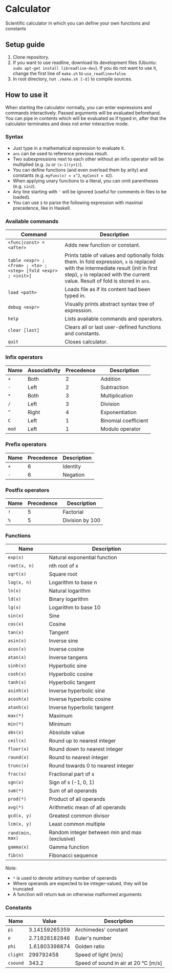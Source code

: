 # Calculator
Scientific calculator in which you can define your own functions and constants

## Setup guide
1. Clone repository.
2. If you want to use readline, download its development files (Ubuntu: ```sudo apt-get install libreadline-dev```). If you do not want to use it, change the first line of ```make.sh``` to ```use_readline=false```.
3. In root directory, run ```./make.sh [-d]``` to compile sources.

## How to use it
When starting the calculator normally, you can enter expressions and commands interactively. Passed arguments will be evaluated beforehand. You can pipe in contents which will be evaluated as if typed in, after that the calculator terminates and does not enter interactive mode.

### Syntax
* Just type in a mathematical expression to evaluate it.
* ```ans``` can be used to reference previous result.
* Two subexpressions next to each other without an infix operator will be multiplied (e.g. ```2a``` or ```(x-1)(y+1)```).
* You can define functions (and even overload them by arity) and constants (e.g. ```myFunc(x) = x^2```, ```myConst = 42```).
* When applying unary functions to a literal, you can omit parentheses (e.g. ```sin2```).
* Any line starting with ```'``` will be ignored (useful for comments in files to be loaded).
* You can use ```$``` to parse the following expression with maximal precedence, like in Haskell.

### Available commands
| Command                                     | Description                                              |
| ---                                         | ---                                                      |
| ```<func\|const> = <after>```               | Adds new function or constant.                           |
| ```table <expr> ; <from> ; <to> ; <step> [fold <expr> ; <init>]``` | Prints table of values and optionally folds them. In fold expression, ```x``` is replaced with the intermediate result (init in first step), ```y``` is replaced with the current value. Result of fold is stored in ```ans```. |
| ```load <path>```                           | Loads file as if its content had been typed in.          |
| ```debug <expr>```                          | Visually prints abstract syntax tree of expression.      |
| ```help```                                  | Lists available commands and operators.                  |
| ```clear [last]```                          | Clears all or last user-defined functions and constants. |
| ```quit```                                  | Closes calculator.                                       |

### Infix operators
| Name      | Associativity | Precedence | Description          |
| ---       | ---           | ---        | ---                  |
| ```+```   | Both          | 2          | Addition             |
| ```-```   | Left          | 2          | Subtraction          |
| ```*```   | Both          | 3          | Multiplication       |
| ```/```   | Left          | 3          | Division             |
| ```^```   | Right         | 4          | Exponentiation       |
| ```C```   | Left          | 1          | Binomial coefficient |
| ```mod``` | Left          | 1          | Modulo operator      |

### Prefix operators
| Name    | Precedence | Description |
| ---     | ---        | ---         |
| ```+``` | 6          | Identity    |
| ```-``` | 6          | Negation    |

### Postfix operators
| Name    | Precedence | Description     |
| ---     | ---        | ---             |
| ```!``` | 5          | Factorial       |
| ```%``` | 5          | Division by 100 |

### Functions
| Name                 | Description                                    |
| ---                  | ---                                            |
| ```exp(x)```         | Natural exponential function                   |
| ```root(x, n)```     | nth root of x                                  |
| ```sqrt(x)```        | Square root                                    |
| ```log(x, n)```      | Logarithm to base n                            |
| ```ln(x)```          | Natural logarithm                              |
| ```ld(x)```          | Binary logarithm                               |
| ```lg(x)```          | Logarithm to base 10                           |
| ```sin(x)```         | Sine                                           |
| ```cos(x)```         | Cosine                                         |
| ```tan(x)```         | Tangent                                        |
| ```asin(x)```        | Inverse sine                                   |
| ```acos(x)```        | Inverse cosine                                 |
| ```atan(x)```        | Inverse tangens                                |
| ```sinh(x)```        | Hyperbolic sine                                |
| ```cosh(x)```        | Hyperbolic cosine                              |
| ```tanh(x)```        | Hyperbolic tangent                             |
| ```asinh(x)```       | Inverse hyperbolic sine                        |
| ```acosh(x)```       | Inverse hyperbolic cosine                      |
| ```atanh(x)```       | Inverse hyperbolic tangent                     |
| ```max(*)```         | Maximum                                        |
| ```min(*)```         | Minimum                                        |
| ```abs(x)```         | Absolute value                                 |
| ```ceil(x)```        | Round up to nearest integer                    |
| ```floor(x)```       | Round down to nearest integer                  |
| ```round(x)```       | Round to nearest integer                       |
| ```trunc(x)```       | Round towards 0 to nearest integer             |
| ```frac(x)```        | Fractional part of x                           |
| ```sgn(x)```         | Sign of x (-1, 0, 1)                           |
| ```sum(*)```         | Sum of all operands                            |
| ```prod(*)```        | Product of all operands                        |
| ```avg(*)```         | Arithmetic mean of all operands                |
| ```gcd(x, y)```      | Greatest common divisor                        |
| ```lcm(x, y)```      | Least common multiple                          |
| ```rand(min, max)``` | Random integer between min and max (exclusive) |
| ```gamma(x)```       | Gamma function                                 |
| ```fib(n)```         | Fibonacci sequence                             |

Note:
* ```*``` is used to denote arbitrary number of operands
* Where operands are expected to be integer-valued, they will be truncated
* A function will return ```NaN``` on otherwise malformed arguments

### Constants
| Name         | Value         | Description                          |
| ---          | ---           | ---                                  |
| ```pi```     | 3.14159265359 | Archimedes' constant                 |
| ```e```      | 2.71828182846 | Euler's number                       |
| ```phi```    | 1.61803398874 | Golden ratio                         |
| ```clight``` | 299792458     | Speed of light [m/s]                 |
| ```csound``` | 343.2         | Speed of sound in air at 20 °C [m/s] |
